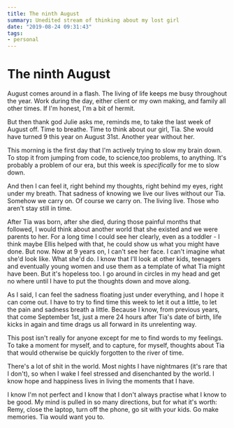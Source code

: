 ```yaml
---
title: The ninth August
summary: Unedited stream of thinking about my lost girl
date: "2019-08-24 09:31:43"
tags:
- personal
---
```


# The ninth August

August comes around in a flash. The living of life keeps me busy throughout the year. Work during the day, either client or my own making, and family all other times. If I'm honest, I'm a bit of hermit.

But then thank god Julie asks me, reminds me, to take the last week of August off. Time to breathe. Time to think about our girl, Tia. She would have turned 9 this year on August 31st. Another year without her.

<!--more-->

This morning is the first day that I'm actively trying to slow my brain down. To stop it from jumping from code, to science,too problems, to anything. It's probably a problem of our era, but this week is _specifically_ for me to slow down.

And then I can feel it, right behind my thoughts, right behind my eyes, right under my breath. That sadness of knowing we live our lives without our Tia. Somehow we carry on. Of course we carry on. The living live. Those who aren't stay still in time.

After Tia was born, after she died, during those painful months that followed, I would think about another world that she existed and we were parents to her. For a long time I could see her clearly, even as a toddler - I think maybe Ellis helped with that, he could show us what you might have done. But now. Now at 9 years on, I can't see her face. I can't imagine what she'd look like. What she'd do. I know that I'll look at other kids, teenagers and eventually young women and use them as a template of what Tia might have been. But it's hopeless too. I go around in circles in my head and get no where until I have to put the thoughts down and move along.

As I said, I can feel the sadness floating just under everything, and I hope it can come out. I have to try to find time this week to let it out a little, to let the pain and sadness breath a little. Because I know, from previous years, that come September 1st, just a mere 24 hours after Tia's date of birth, life kicks in again and time drags us all forward in its unrelenting way.

This post isn't really for anyone except for me to find words to my feelings. To take a moment for myself, and to capture, for myself, thoughts about Tia that would otherwise be quickly forgotten to the river of time.

There's a lot of shit in the world. Most nights I have nightmares (it's rare that I don't), so when I wake I feel stressed and disenchanted by the world. I know hope and happiness lives in living the moments that I have.

I know I'm not perfect and I know that I don't always practise what I know to be good. My mind is pulled in so many directions, but for what it's worth: Remy, close the laptop, turn off the phone, go sit with your kids. Go make memories. Tia would want you to.
